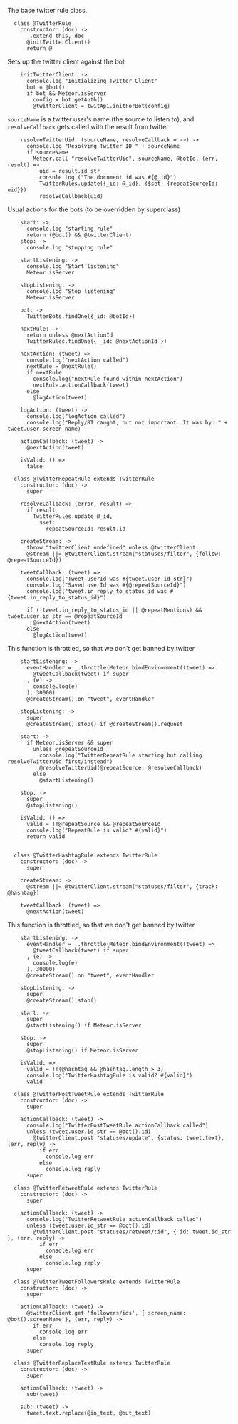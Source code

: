 The base twitter rule class.

      class @TwitterRule
        constructor: (doc) ->
          _.extend this, doc
          @initTwitterClient()
          return @

Sets up the twitter client against the bot

        initTwitterClient: ->
          console.log "Initializing Twitter Client"
          bot = @bot()
          if bot && Meteor.isServer
            config = bot.getAuth()
            @twitterClient = twitApi.initForBot(config)

`sourceName` is a twitter user's name (the source to listen to), and `resolveCallback` gets called with the result from twitter

        resolveTwitterUid: (sourceName, resolveCallback = ->) ->
          console.log "Resolving Twitter ID " + sourceName
          if sourceName
            Meteor.call "resolveTwitterUid", sourceName, @botId, (err, result) =>
              uid = result.id_str
              console.log ("The document id was #{@_id}")
              TwitterRules.update({_id: @_id}, {$set: {repeatSourceId: uid}})
              resolveCallback(uid)

Usual actions for the bots (to be overridden by superclass)

        start: ->
          console.log "starting rule"
          return (@bot() && @twitterClient)
        stop: ->
          console.log "stopping rule"

        startListening: ->
          console.log "Start listening"
          Meteor.isServer

        stopListening: ->
          console.log "Stop listening"
          Meteor.isServer

        bot: ->
          TwitterBots.findOne({_id: @botId})

        nextRule: ->
          return unless @nextActionId
          TwitterRules.findOne({ _id: @nextActionId })

        nextAction: (tweet) =>
          console.log("nextAction called")
          nextRule = @nextRule()
          if nextRule
            console.log("nextRule found within nextAction")
            nextRule.actionCallback(tweet)
          else
            @logAction(tweet)

        logAction: (tweet) ->
          console.log("logAction called")
          console.log("Reply/RT caught, but not important. It was by: " + tweet.user.screen_name)

        actionCallback: (tweet) ->
          @nextAction(tweet)

        isValid: () =>
          false

      class @TwitterRepeatRule extends TwitterRule
        constructor: (doc) ->
          super

        resolveCallback: (error, result) =>
          if result
            TwitterRules.update @_id,
              $set:
                repeatSourceId: result.id

        createStream: ->
          throw "twitterClient undefined" unless @twitterClient
          @stream ||= @twitterClient.stream("statuses/filter", {follow: @repeatSourceId})

        tweetCallback: (tweet) =>
          console.log("Tweet userId was #{tweet.user.id_str}")
          console.log("Saved userId was #{@repeatSourceId}")
          console.log("tweet.in_reply_to_status_id was #{tweet.in_reply_to_status_id}")

          if (!tweet.in_reply_to_status_id || @repeatMentions) && tweet.user.id_str == @repeatSourceId
            @nextAction(tweet)
          else
            @logAction(tweet)

This function is throttled, so that we don't get banned by twitter

        startListening: ->
          eventHandler = _.throttle(Meteor.bindEnvironment((tweet) =>
            @tweetCallback(tweet) if super
          , (e) ->
            console.log(e)
          ), 30000)
          @createStream().on "tweet", eventHandler

        stopListening: ->
          super
          @createStream().stop() if @createStream().request

        start: ->
          if Meteor.isServer && super
            unless @repeatSourceId
              console.log("TwitterRepeatRule starting but calling resolveTwitterUid first/instead")
              @resolveTwitterUid(@repeatSource, @resolveCallback)
            else
              @startListening()

        stop: ->
          super
          @stopListening()

        isValid: () =>
          valid = !!@repeatSource && @repeatSourceId
          console.log("RepeatRule is valid? #{valid}")
          return valid


      class @TwitterHashtagRule extends TwitterRule
        constructor: (doc) ->
          super

        createStream: ->
          @stream ||= @twitterClient.stream("statuses/filter", {track: @hashtag})

        tweetCallback: (tweet) =>
          @nextAction(tweet)

This function is throttled, so that we don't get banned by twitter

        startListening: ->
          eventHandler = _.throttle(Meteor.bindEnvironment((tweet) =>
            @tweetCallback(tweet) if super
          , (e) ->
            console.log(e)
          ), 30000)
          @createStream().on "tweet", eventHandler

        stopListening: ->
          super
          @createStream().stop()

        start: ->
          super
          @startListening() if Meteor.isServer

        stop: ->
          super
          @stopListening() if Meteor.isServer

        isValid: =>
          valid = !!(@hashtag && @hashtag.length > 3)
          console.log("TwitterHashtagRule is valid? #{valid}")
          valid

      class @TwitterPostTweetRule extends TwitterRule
        constructor: (doc) ->
          super

        actionCallback: (tweet) ->
          console.log("TwitterPostTweetRule actionCallback called")
          unless (tweet.user.id_str == @bot().id)
            @twitterClient.post "statuses/update", {status: tweet.text}, (err, reply) ->
              if err
                console.log err
              else
                console.log reply
          super

      class @TwitterRetweetRule extends TwitterRule
        constructor: (doc) ->
          super

        actionCallback: (tweet) ->
          console.log("TwitterRetweetRule actionCallback called")
          unless (tweet.user.id_str == @bot().id)
            @twitterClient.post "statuses/retweet/:id", { id: tweet.id_str }, (err, reply) ->
              if err
                console.log err
              else
                console.log reply
          super

      class @TwitterTweetFollowersRule extends TwitterRule
        constructor: (doc) ->
          super

        actionCallback: (tweet) ->
          @twitterClient.get 'followers/ids', { screen_name: @bot().screenName }, (err, reply) ->
            if err
              console.log err
            else
              console.log reply
          super

      class @TwitterReplaceTextRule extends TwitterRule
        constructor: (doc) ->
          super

        actionCallback: (tweet) ->
          sub(tweet)

        sub: (tweet) ->
          tweet.text.replace(@in_text, @out_text)
